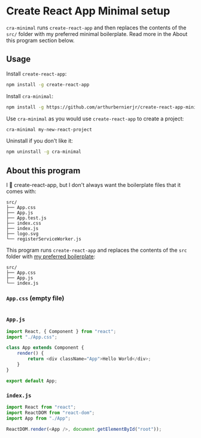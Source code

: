# Create React App Minimal setup

`cra-minimal` runs `create-react-app` and then replaces the contents of the `src/`
folder with my preferred minimal boilerplate. Read more in the About this program section below.

## Usage

Install `create-react-app`:

```bash
npm install -g create-react-app
```

Install `cra-minimal`:

```bash
npm install -g https://github.com/arthurbernierjr/create-react-app-minimal
```

Use `cra-minimal` as you would use `create-react-app` to create a project:

```bash
cra-minimal my-new-react-project
```

Uninstall if you don't like it:

```bash
npm uninstall -g cra-minimal
```

## About this program

I 💚 create-react-app, but I don't always want the boilerplate files that it comes with:

```
src/
├── App.css
├── App.js
├── App.test.js
├── index.css
├── index.js
├── logo.svg
└── registerServiceWorker.js
```

This program runs `create-react-app` and replaces the contents of the `src`
folder with [my preferred boilerplate](./minimalSrcContent):

```
src/
├── App.css
├── App.js
└── index.js
```

### `App.css` (empty file)

```css
```

### `App.js`

```js
import React, { Component } from "react";
import "./App.css";

class App extends Component {
    render() {
        return <div className="App">Hello World</div>;
    }
}

export default App;
```

### `index.js`

```js
import React from "react";
import ReactDOM from "react-dom";
import App from "./App";

ReactDOM.render(<App />, document.getElementById("root"));
```
